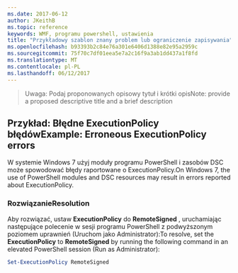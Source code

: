 ```yaml
---
ms.date: 2017-06-12
author: JKeithB
ms.topic: reference
keywords: WMF, programu powershell, ustawienia
title: "Przykładowy szablon znany problem lub ograniczenie zapisywania"
ms.openlocfilehash: b93393b2c84e76a301e6406d1388e82e95a2959c
ms.sourcegitcommit: 75f70c7df01eea5e7a2c16f9a3ab1dd437a1f8fd
ms.translationtype: MT
ms.contentlocale: pl-PL
ms.lasthandoff: 06/12/2017
---
```

><span data-ttu-id="b3949-103">Uwaga: Podaj proponowanych opisowy tytuł i krótki opis</span><span class="sxs-lookup"><span data-stu-id="b3949-103">Note: provide a proposed descriptive title and a brief description</span></span>

## <a name="example-erroneous-executionpolicy-errors"></a><span data-ttu-id="b3949-104">Przykład: Błędne ExecutionPolicy błędów</span><span class="sxs-lookup"><span data-stu-id="b3949-104">Example: Erroneous ExecutionPolicy errors</span></span> ##
<span data-ttu-id="b3949-105">W systemie Windows 7 użyj moduły programu PowerShell i zasobów DSC może spowodować błędy raportowane o ExecutionPolicy.</span><span class="sxs-lookup"><span data-stu-id="b3949-105">On Windows 7, the use of PowerShell modules and DSC resources may result in errors reported about ExecutionPolicy.</span></span>

### <a name="resolution"></a><span data-ttu-id="b3949-106">Rozwiązanie</span><span class="sxs-lookup"><span data-stu-id="b3949-106">Resolution</span></span>

<span data-ttu-id="b3949-107">Aby rozwiązać, ustaw **ExecutionPolicy** do **RemoteSigned** , uruchamiając następujące polecenie w sesji programu PowerShell z podwyższonym poziomem uprawnień (Uruchom jako Administrator):</span><span class="sxs-lookup"><span data-stu-id="b3949-107">To resolve, set the **ExecutionPolicy** to **RemoteSigned** by running the following command in an elevated PowerShell session (Run as Administrator):</span></span>

```powershell
Set-ExecutionPolicy RemoteSigned
```

